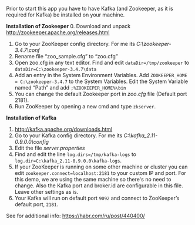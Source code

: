Prior to start this app you have to have Kafka (and Zookeeper, as it is required for Kafka) be installed on your machine.

**Installation of Zookeeper**
0. Download and unpack http://zookeeper.apache.org/releases.html
1. Go to your ZooKeeper config directory. For me its _C:\zookeeper-3.4.7\conf_
2. Rename file “zoo_sample.cfg” to “zoo.cfg”
3. Open zoo.cfg in any text editor. Find and edit `dataDir=/tmp/zookeeper` to `dataDir=C:\zookeeper-3.4.7\data`  
4. Add an entry in the System Environment Variables.
Add `ZOOKEEPER_HOME = C:\zookeeper-3.4.7` to the System Variables.
Edit the System Variable named “Path” and add `;%ZOOKEEPER_HOME%\bin` 
5. You can change the default Zookeeper port in _zoo.cfg_ file (Default port 2181).
6. Run ZooKeeper by opening a new cmd and type `zkserver`.

**Installation of Kafka**
1. http://kafka.apache.org/downloads.html
2. Go to your Kafka config directory. For me its _C:\kafka_2.11-0.9.0.0\config_
3. Edit the file _server.properties_
4. Find and edit the line `log.dirs=/tmp/kafka-logs` to `log.dir=C:\kafka_2.11-0.9.0.0\kafka-logs`.
5. If your ZooKeeper is running on some other machine or cluster you can edit `zookeeper.connect=localhost:2181` to your custom IP and port. For this demo, we are using the same machine so there's no need to change. Also the Kafka port and broker.id are configurable in this file. Leave other settings as is.
6. Your Kafka will run on default port `9092` and connect to ZooKeeper’s default port, `2181`.

See for additional info: https://habr.com/ru/post/440400/
